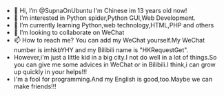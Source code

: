 - 👋 Hi, I’m @SupnaOnUbuntu I'm Chinese im 13 years old now!
- 👀 I’m interested in Python spider,Python GUI,Web Development.
- 🌱 I’m currently learning Python,web technology,HTML,PHP and others
- 💞️ I’m looking to collaborate on WeChat
- 📫 How to reach me? You can add my WeChat yourself.My WeChat number is imhkbYHY and my Bilibili name is "HKRequestGet".
- However,i'm just a little kid in a big city.I not do well in a lot of things.So you can give me some advices in WeChat or in Bilibili.I think,i can grow up quickly in your helps!!!
- I'm a fool for programming.And my English is good,too.Maybe we can make friends!!!

<!---
SupnaOnUbuntu/SupnaOnUbuntu is a ✨ special ✨ repository because its `README.md` (this file) appears on your GitHub profile.
You can click the Preview link to take a look at your changes.
--->
